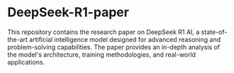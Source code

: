 # DeepSeek-R1-paper
This repository contains the research paper on DeepSeek R1 AI, a state-of-the-art artificial intelligence model designed for advanced reasoning and problem-solving capabilities. The paper provides an in-depth analysis of the model's architecture, training methodologies, and real-world applications.

